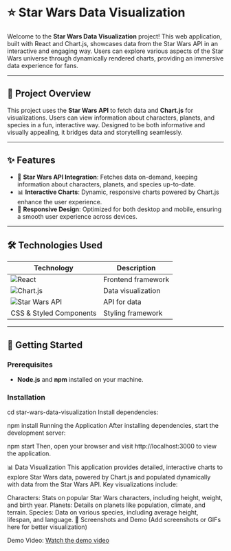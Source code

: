 # ⭐ **Star Wars Data Visualization**

Welcome to the **Star Wars Data Visualization** project! This web application, built with React and Chart.js, showcases data from the Star Wars API in an interactive and engaging way. Users can explore various aspects of the Star Wars universe through dynamically rendered charts, providing an immersive data experience for fans.

---

## 📜 Project Overview

This project uses the **Star Wars API** to fetch data and **Chart.js** for visualizations. Users can view information about characters, planets, and species in a fun, interactive way. Designed to be both informative and visually appealing, it bridges data and storytelling seamlessly.

---

## ✨ Features

- 🚀 **Star Wars API Integration**: Fetches data on-demand, keeping information about characters, planets, and species up-to-date.
- 📊 **Interactive Charts**: Dynamic, responsive charts powered by Chart.js enhance the user experience.
- 📱 **Responsive Design**: Optimized for both desktop and mobile, ensuring a smooth user experience across devices.

---

## 🛠️ Technologies Used

| Technology          | Description                            |
|---------------------|----------------------------------------|
| ![React](https://img.shields.io/badge/React-20232A?style=for-the-badge&logo=react&logoColor=61DAFB) | Frontend framework |
| ![Chart.js](https://img.shields.io/badge/Chart.js-F5788D?style=for-the-badge&logo=chartdotjs&logoColor=white) | Data visualization |
| ![Star Wars API](https://img.shields.io/badge/Star%20Wars%20API-black?style=for-the-badge&logo=star-wars&logoColor=white) | API for data |
| CSS & Styled Components | Styling framework |

---

## 🚀 Getting Started

### Prerequisites

- **Node.js** and **npm** installed on your machine.

### Installation

cd star-wars-data-visualization
Install dependencies:

npm install
Running the Application
After installing dependencies, start the development server:


npm start
Then, open your browser and visit http://localhost:3000 to view the application.

📊 Data Visualization
This application provides detailed, interactive charts to explore Star Wars data, powered by Chart.js and populated dynamically with data from the Star Wars API. Key visualizations include:

Characters: Stats on popular Star Wars characters, including height, weight, and birth year.
Planets: Details on planets like population, climate, and terrain.
Species: Data on various species, including average height, lifespan, and language.
🎥 Screenshots and Demo
(Add screenshots or GIFs here for better visualization)



Demo Video: [Watch the demo video](https://drive.google.com/file/d/1028J2qf5gDUXDsJh9ecCu5Z1sKkTk4TS/view?usp=sharing)


